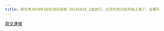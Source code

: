 ```yaml
---
title: 郭文贵2019年10月28日视频 20191028_2战友们，北京的戏已经开始上演了，会要开始了，会发生什么呢
---
```


[原文連接](https://gnews.org/ThreadView/53479095)


